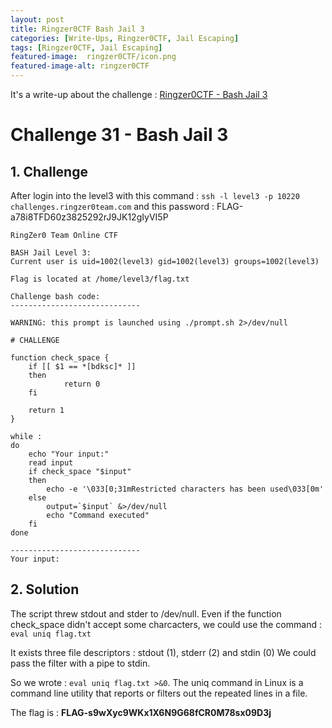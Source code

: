 ```yaml
---
layout: post
title: Ringzer0CTF Bash Jail 3
categories: [Write-Ups, Ringzer0CTF, Jail Escaping]
tags: [Ringzer0CTF, Jail Escaping]
featured-image:  ringzer0CTF/icon.png
featured-image-alt: ringzer0CTF
---
```


It's a write-up about the challenge : [Ringzer0CTF - Bash Jail 3](https://ringzer0ctf.com/challenges/31)

# Challenge 31 - Bash Jail 3

## 1. Challenge

After login into the level3 with this command : 
`ssh -l level3 -p 10220 challenges.ringzer0team.com`
and this password : FLAG-a78i8TFD60z3825292rJ9JK12gIyVI5P

```
RingZer0 Team Online CTF

BASH Jail Level 3:
Current user is uid=1002(level3) gid=1002(level3) groups=1002(level3)

Flag is located at /home/level3/flag.txt

Challenge bash code:
-----------------------------

WARNING: this prompt is launched using ./prompt.sh 2>/dev/null

# CHALLENGE

function check_space {
	if [[ $1 == *[bdksc]* ]]
	then 	
    		return 0
	fi

	return 1
}

while :
do
	echo "Your input:"
	read input
	if check_space "$input" 
	then
		echo -e '\033[0;31mRestricted characters has been used\033[0m'
	else
		output=`$input` &>/dev/null
		echo "Command executed"
	fi
done 

-----------------------------
Your input:
```

## 2. Solution

The script threw stdout and stder to /dev/null. 
Even if the function check_space didn't accept some charcacters, we could use the command : `eval uniq flag.txt`

It exists three file descriptors : stdout (1), stderr (2) and stdin (0)
We could pass the filter with a pipe to stdin. 

So we wrote : `eval uniq flag.txt >&0`.
The uniq command in Linux is a command line utility that reports or filters out the repeated lines in a file.

The flag is : **FLAG-s9wXyc9WKx1X6N9G68fCR0M78sx09D3j**
